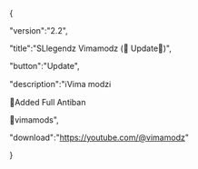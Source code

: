{

 "version":"2.2",

 "title":"SLlegendz Vimamodz  (🚨 Update🚨)",

 "button":"Update",

 "description":"ℹ️Vima modzℹ️

🚨Added Full Antiban

🔴vimamods",

 "download":"https://youtube.com/@vimamodz"

}

